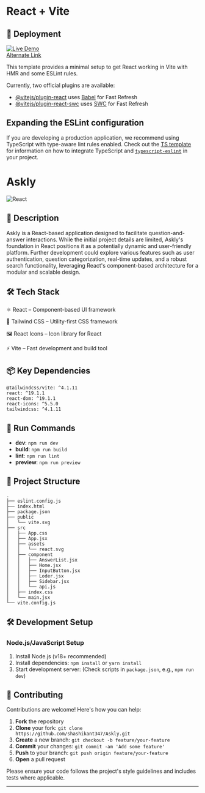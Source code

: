 # React + Vite
## 🚀 Deployment

[![Live Demo](https://img.shields.io/badge/Live%20Demo-askly--rho.vercel.app-blue)](https://askly-rho.vercel.app)  
[Alternate Link](https://askly-shashikant347s-projects.vercel.app)



This template provides a minimal setup to get React working in Vite with HMR and some ESLint rules.

Currently, two official plugins are available:

- [@vitejs/plugin-react](https://github.com/vitejs/vite-plugin-react/blob/main/packages/plugin-react) uses [Babel](https://babeljs.io/) for Fast Refresh
- [@vitejs/plugin-react-swc](https://github.com/vitejs/vite-plugin-react/blob/main/packages/plugin-react-swc) uses [SWC](https://swc.rs/) for Fast Refresh

## Expanding the ESLint configuration

If you are developing a production application, we recommend using TypeScript with type-aware lint rules enabled. Check out the [TS template](https://github.com/vitejs/vite/tree/main/packages/create-vite/template-react-ts) for information on how to integrate TypeScript and [`typescript-eslint`](https://typescript-eslint.io) in your project.


# Askly

![React](https://img.shields.io/badge/-React-blue?logo=react&logoColor=white)

## 📝 Description

Askly is a React-based application designed to facilitate question-and-answer interactions. While the initial project details are limited, Askly's foundation in React positions it as a potentially dynamic and user-friendly platform. Further development could explore various features such as user authentication, question categorization, real-time updates, and a robust search functionality, leveraging React's component-based architecture for a modular and scalable design.

## 🛠️ Tech Stack
⚛️ React – Component-based UI framework

🎨 Tailwind CSS – Utility-first CSS framework

🖼 React Icons – Icon library for React

⚡ Vite – Fast development and build tool


## 📦 Key Dependencies

```
@tailwindcss/vite: ^4.1.11
react: ^19.1.1
react-dom: ^19.1.1
react-icons: ^5.5.0
tailwindcss: ^4.1.11
```

## 🚀 Run Commands

- **dev**: `npm run dev`
- **build**: `npm run build`
- **lint**: `npm run lint`
- **preview**: `npm run preview`


## 📁 Project Structure

```
.
├── eslint.config.js
├── index.html
├── package.json
├── public
│   └── vite.svg
├── src
│   ├── App.css
│   ├── App.jsx
│   ├── assets
│   │   └── react.svg
│   ├── component
│   │   ├── AnswerList.jsx
│   │   ├── Home.jsx
│   │   ├── InputButton.jsx
│   │   ├── Loder.jsx
│   │   ├── Sidebar.jsx
│   │   └── api.js
│   ├── index.css
│   └── main.jsx
└── vite.config.js
```

## 🛠️ Development Setup

### Node.js/JavaScript Setup
1. Install Node.js (v18+ recommended)
2. Install dependencies: `npm install` or `yarn install`
3. Start development server: (Check scripts in `package.json`, e.g., `npm run dev`)


## 👥 Contributing

Contributions are welcome! Here's how you can help:

1. **Fork** the repository
2. **Clone** your fork: `git clone https://github.com/shashikant347/Askly.git`
3. **Create** a new branch: `git checkout -b feature/your-feature`
4. **Commit** your changes: `git commit -am 'Add some feature'`
5. **Push** to your branch: `git push origin feature/your-feature`
6. **Open** a pull request

Please ensure your code follows the project's style guidelines and includes tests where applicable.

---

